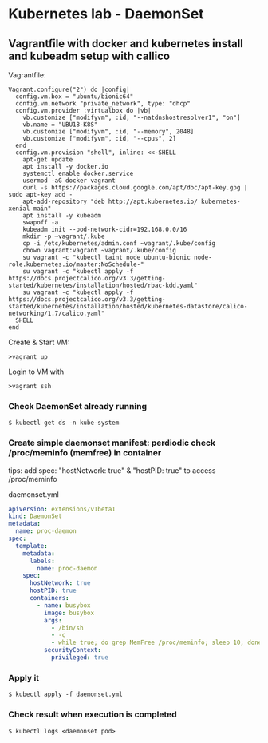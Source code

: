 # Kubernetes lab - DaemonSet

## Vagrantfile with docker and kubernetes install and kubeadm setup with callico
Vagrantfile:
```
Vagrant.configure("2") do |config|
  config.vm.box = "ubuntu/bionic64"
  config.vm.network "private_network", type: "dhcp"
  config.vm.provider :virtualbox do |vb|
    vb.customize ["modifyvm", :id, "--natdnshostresolver1", "on"]
    vb.name = "UBU18-K8S"
    vb.customize ["modifyvm", :id, "--memory", 2048]
    vb.customize ["modifyvm", :id, "--cpus", 2]
  end
  config.vm.provision "shell", inline: <<-SHELL
    apt-get update
    apt install -y docker.io
    systemctl enable docker.service
    usermod -aG docker vagrant
    curl -s https://packages.cloud.google.com/apt/doc/apt-key.gpg | sudo apt-key add -
    apt-add-repository "deb http://apt.kubernetes.io/ kubernetes-xenial main"
    apt install -y kubeadm 
    swapoff -a
    kubeadm init --pod-network-cidr=192.168.0.0/16
    mkdir -p ~vagrant/.kube
    cp -i /etc/kubernetes/admin.conf ~vagrant/.kube/config
    chown vagrant:vagrant ~vagrant/.kube/config
    su vagrant -c "kubectl taint node ubuntu-bionic node-role.kubernetes.io/master:NoSchedule-"
    su vagrant -c "kubectl apply -f https://docs.projectcalico.org/v3.3/getting-started/kubernetes/installation/hosted/rbac-kdd.yaml"
    su vagrant -c "kubectl apply -f https://docs.projectcalico.org/v3.3/getting-started/kubernetes/installation/hosted/kubernetes-datastore/calico-networking/1.7/calico.yaml"
  SHELL
end
```

Create & Start VM:
```
>vagrant up
```

Login to VM with
```
>vagrant ssh
```

### Check DaemonSet already running
```
$ kubectl get ds -n kube-system
```

### Create simple daemonset manifest: perdiodic check /proc/meminfo (memfree) in container
>>>
tips: add spec: "hostNetwork: true" & "hostPID: true" to access /proc/meminfo
>>>

daemonset.yml
```yaml
apiVersion: extensions/v1beta1
kind: DaemonSet
metadata:
  name: proc-daemon
spec:
  template:
    metadata:
      labels:
        name: proc-daemon
    spec:
      hostNetwork: true
      hostPID: true
      containers:
        - name: busybox
          image: busybox
          args:
            - /bin/sh
            - -c
            - while true; do grep MemFree /proc/meminfo; sleep 10; done
          securityContext:
            privileged: true
```

### Apply it
```
$ kubectl apply -f daemonset.yml
```

### Check result when execution is completed
```
$ kubectl logs <daemonset pod>
```

